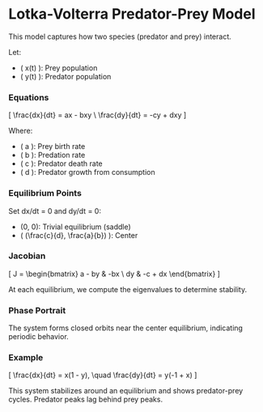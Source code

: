 # Lotka-Volterra Predator-Prey Model

This model captures how two species (predator and prey) interact.

Let:
- \( x(t) \): Prey population
- \( y(t) \): Predator population

### Equations

\[
\frac{dx}{dt} = ax - bxy \\
\frac{dy}{dt} = -cy + dxy
\]

Where:
- \( a \): Prey birth rate
- \( b \): Predation rate
- \( c \): Predator death rate
- \( d \): Predator growth from consumption

### Equilibrium Points

Set dx/dt = 0 and dy/dt = 0:
- (0, 0): Trivial equilibrium (saddle)
- \( (\frac{c}{d}, \frac{a}{b}) \): Center

### Jacobian

\[
J = \begin{bmatrix}
a - by & -bx \\
dy & -c + dx
\end{bmatrix}
\]

At each equilibrium, we compute the eigenvalues to determine stability.

### Phase Portrait

The system forms closed orbits near the center equilibrium, indicating periodic behavior.

### Example

\[
\frac{dx}{dt} = x(1 - y), \quad \frac{dy}{dt} = y(-1 + x)
\]

This system stabilizes around an equilibrium and shows predator-prey cycles. Predator peaks lag behind prey peaks.